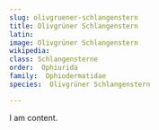 ```yaml
---
slug: olivgruener-schlangenstern
title: Olivgrüner Schlangenstern
latin:
image: Olivgrüner Schlangenstern
wikipedia: 
class: Schlangensterne
order:  Ophiurida
family:  Ophiodermatidae
species:  Olivgrüner Schlangenstern

---
```


I am content.
